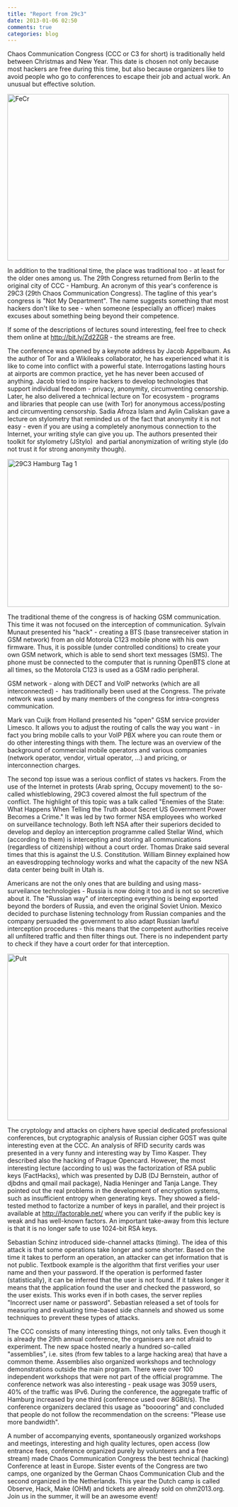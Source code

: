 ```yaml
---
title: "Report from 29c3"
date: 2013-01-06 02:50
comments: true
categories: blog
---
```


Chaos Communication Congress (CCC or C3 for short) is traditionally held between Christmas and New Year. This date is chosen not only because most hackers are free during this time, but also because organizers like to avoid people who go to conferences to escape their job and actual work. An unusual but effective solution.

[<img src="https://farm9.staticflickr.com/8218/8332908887_9633d09db7.jpg" width="500" height="375" alt="FeCr" />][1]

In addition to the traditional time, the place was traditional too - at least for the older ones among us. The 29th Congress returned from Berlin to the original city of CCC - Hamburg. An acronym of this year's conference is 29C3 (29th Chaos Communication Congress). The tagline of this year's congress is "Not My Department". The name suggests something that most hackers don't like to see - when someone (especially an officer) makes excuses about something being beyond their competence.

If some of the descriptions of lectures sound interesting, feel free to check them online at http://bit.ly/Zd2ZGR - the streams are free.

The conference was opened by a keynote address by Jacob Appelbaum. As the author of Tor and a Wikileaks collaborator, he has experienced what it is like to come into conflict with a powerful state. Interrogations lasting hours at airports are common practice, yet he has never been accused of anything. Jacob tried to inspire hackers to develop technologies that support individual freedom - privacy, anonymity, circumventing censorship. Later, he also delivered a technical lecture on Tor ecosystem - programs and libraries that people can use (with Tor) for anonymous access/posting and circumventing censorship. Sadia Afroza Islam and Aylin Caliskan gave a lecture on stylometry that reminded us of the fact that anonymity it is not easy - even if you are using a completely anonymous connection to the Internet, your writing style can give you up. The authors presented their toolkit for stylometry (JStylo)  and partial anonymization of writing style (do not trust it for strong anonymity though).

[<img src="https://farm9.staticflickr.com/8497/8314105385_9286c02f20.jpg" width="500" height="333" alt="29C3 Hamburg Tag 1" />][2]  


The traditional theme of the congress is of hacking GSM communication. This time it was not focused on the interception of communication. Sylvain Munaut presented his "hack" - creating a BTS (base transreceiver station in GSM network) from an old Motorola C123 mobile phone with his own firmware. Thus, it is possible (under controlled conditions) to create your own GSM network, which is able to send short text messages (SMS). The phone must be connected to the computer that is running OpenBTS clone at all times, so the Motorola C123 is used as a GSM radio peripheral.

GSM network - along with DECT and VoIP networks (which are all interconnected) -  has traditionally been used at the Congress. The private network was used by many members of the congress for intra-congress communication.

Mark van Cuijk from Holland presented his "open" GSM service provider Limesco. It allows you to adjust the routing of calls the way you want - in fact you bring mobile calls to your VoIP PBX where you can route them or do other interesting things with them. The lecture was an overview of the background of commercial mobile operators and various companies (network operator, vendor, virtual operator, ...) and pricing, or interconnection charges.

The second top issue was a serious conflict of states vs hackers. From the use of the Internet in protests (Arab spring, Occupy movement) to the so-called whistleblowing, 29C3 covered almost the full spectrum of the conflict. The highlight of this topic was a talk called "Enemies of the State: What Happens When Telling the Truth about Secret US Government Power Becomes a Crime." It was led by two former NSA employees who worked on surveillance technology. Both left NSA after their superiors decided to develop and deploy an interception programme called Stellar Wind, which (according to them) is intercepting and storing all communications (regardless of citizenship) without a court order. Thomas Drake said several times that this is against the U.S. Constitution. William Binney explained how an eavesdropping technology works and what the capacity of the new NSA data center being built in Utah is.

Americans are not the only ones that are building and using mass-surveilance technologies - Russia is now doing it too and is not so secretive about it. The "Russian way" of intercepting everything is being exported beyond the borders of Russia, and even the original Soviet Union. Mexico decided to purchase listening technology from Russian companies and the company persuaded the government to also adapt Russian lawful interception procedures - this means that the competent authorities receive all unfiltered traffic and then filter things out. There is no independent party to check if they have a court order for that interception.

[<img src="https://farm9.staticflickr.com/8080/8322243206_1fb2812fb5.jpg" width="500" height="375" alt="Pult" />][3]

The cryptology and attacks on ciphers have special dedicated professional conferences, but cryptographic analysis of Russian cipher GOST was quite interesting even at the CCC. An analysis of RFID security cards was presented in a very funny and interesting way by Timo Kasper. They described also the hacking of Prague Opencard. However, the most interesting lecture (according to us) was the factorization of RSA public keys (FactHacks), which was presented by DJB (DJ Bernstein, author of djbdns and qmail mail package), Nadia Heninger and Tanja Lange. They pointed out the real problems in the development of encryption systems, such as insufficient entropy when generating keys. They showed a field-tested method to factorize a number of keys in parallel, and their project is available at http://factorable.net/ where you can verify if the public key is weak and has well-known factors. An important take-away from this lecture is that it is no longer safe to use 1024-bit RSA keys.

Sebastian Schinz introduced side-channel attacks (timing). The idea of this attack is that some operations take longer and some shorter. Based on the time it takes to perform an operation, an attacker can get information that is not public. Textbook example is the algorithm that first verifies your user name and then your password. If the operation is performed faster (statistically), it can be inferred that the user is not found. If it takes longer it means that the application found the user and checked the password, so the user exists. This works even if in both cases, the server replies "Incorrect user name or password". Sebastian released a set of tools for measuring and evaluating time-based side channels and showed us some techniques to prevent these types of attacks.

The CCC consists of many interesting things, not only talks. Even though it is already the 29th annual conference, the organisers are not afraid to experiment. The new space hosted nearly a hundred so-called "assemblies", i.e. sites (from few tables to a large hacking area) that have a common theme. Assemblies also organized workshops and technology demonstrations outside the main program. There were over 100 independent workshops that were not part of the official programme. The conference network was also interesting - peak usage was 3059 users, 40% of the traffic was IPv6. During the conference, the aggregate traffic of Hamburg increased by one third (conference used over 8GBit/s). The conference organizers declared this usage as "booooring" and concluded that people do not follow the recommendation on the screens: "Please use more bandwidth".

A number of accompanying events, spontaneously organized workshops and meetings, interesting and high quality lectures, open access (low entrance fees, conference organized purely by volunteers and a free stream) made Chaos Communication Congress the best technical (hacking) Conference at least in Europe. Sister events of the Congress are two camps, one organized by the German Chaos Communication Club and the second organized in the Netherlands. This year the Dutch camp is called Observe, Hack, Make (OHM) and tickets are already sold on ohm2013.org. Join us in the summer, it will be an awesome event!

  [1]: http://www.flickr.com/photos/schwarzbrot/8332908887/ "FeCr by anders_hh"
  [2]: http://www.flickr.com/photos/saschaludwig/8314105385/ "29C3 Hamburg Tag 1 by saschaludwigphoto, on Flickr"
  [3]: http://www.flickr.com/photos/schwarzbrot/8322243206/ "Pult by anders_hh, on Flickr"
